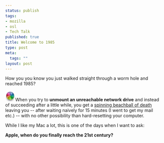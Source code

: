 ```yaml
--- 
status: publish
tags: 
- mozilla
- osl
- Tech Talk
published: true
title: Welcome to 1985
type: post
meta: 
  tags: ""
layout: post
---
```

How you you know you just walked straight through a worm hole and reached 1985?

<img id="image128" src="/media/wp/2006/11/sbod.gif" alt="Spinning Beachball of Death; Source: Wikipedia" class="alignright" />When you try to <strong>unmount an unreachable network drive</strong> and instead of succeeding after a little while, you get a <a href="http://en.wikipedia.org/wiki/Spinning_wait_cursor">spinning beachball of death</a> leaving you -- after waiting naively for 15 minutes (I went to get my mail etc.) -- with no other possibility than hard-resetting your computer.

While I like my Mac a lot, this is one of the days when I want to ask:

<strong>Apple, when do you finally reach the 21st century?</strong>

